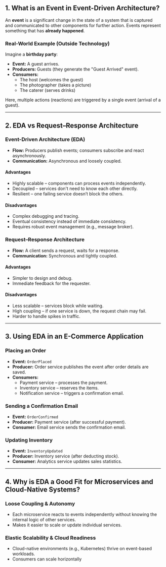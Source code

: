 
## 1. What is an Event in Event-Driven Architecture?

An **event** is a significant change in the state of a system that is captured and communicated to other components for further action. Events represent something that has **already happened**.

### Real-World Example (Outside Technology)
Imagine a **birthday party**:

- **Event:** A guest arrives.
- **Producers:** Guests (they generate the "Guest Arrived" event).
- **Consumers:** 
  - The host (welcomes the guest)
  - The photographer (takes a picture)
  - The caterer (serves drinks)

Here, multiple actions (reactions) are triggered by a single event (arrival of a guest).

---

## 2. EDA vs Request–Response Architecture

### Event-Driven Architecture (EDA)
- **Flow:** Producers publish events; consumers subscribe and react asynchronously.  
- **Communication:** Asynchronous and loosely coupled.  

#### Advantages
- Highly scalable – components can process events independently.  
- Decoupled – services don't need to know each other directly.  
- Resilient – one failing service doesn’t block the others.  

#### Disadvantages
- Complex debugging and tracing.  
- Eventual consistency instead of immediate consistency.  
- Requires robust event management (e.g., message broker).  

### Request–Response Architecture
- **Flow:** A client sends a request, waits for a response.  
- **Communication:** Synchronous and tightly coupled.  

#### Advantages
- Simpler to design and debug.  
- Immediate feedback for the requester.  

#### Disadvantages
- Less scalable – services block while waiting.  
- High coupling – if one service is down, the request chain may fail.  
- Harder to handle spikes in traffic.  

---

## 3. Using EDA in an E-Commerce Application

### Placing an Order
- **Event:** `OrderPlaced`  
- **Producer:** Order service publishes the event after order details are saved.  
- **Consumers:**  
  - Payment service – processes the payment.  
  - Inventory service – reserves the items.  
  - Notification service – triggers a confirmation email.  

### Sending a Confirmation Email
- **Event:** `OrderConfirmed`  
- **Producer:** Payment service (after successful payment).  
- **Consumer:** Email service sends the confirmation email.  

### Updating Inventory
- **Event:** `InventoryUpdated`  
- **Producer:** Inventory service (after deducting stock).  
- **Consumer:** Analytics service updates sales statistics.  

---

## 4. Why is EDA a Good Fit for Microservices and Cloud-Native Systems?

### Loose Coupling & Autonomy
- Each microservice reacts to events independently without knowing the internal logic of other services.  
- Makes it easier to scale or update individual services.  

### Elastic Scalability & Cloud Readiness
- Cloud-native environments (e.g., Kubernetes) thrive on event-based workloads.  
- Consumers can scale horizontally

